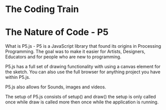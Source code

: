 # The Coding Train

# The Nature of Code - P5
What is P5.js - P5 is a JavaScript library that found its origins in Processing Programming. The goal was to make it easier for Artists, Designers, Educators and for people who are new to programming.

P5.js has a full set of drawing functionality with using a canvas element for the sketch. You can also use the full browser for anything project you have within P5.js.

P5.js also allows for Sounds, images and videos.

The setup of P5.js consists of setup() and draw() the setup is only called once while draw is called more then once while the application is running.
